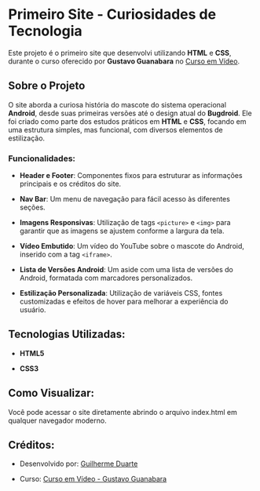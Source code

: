 Primeiro Site - Curiosidades de Tecnologia
==========================================

Este projeto é o primeiro site que desenvolvi utilizando **HTML** e **CSS**, durante o curso oferecido por **Gustavo Guanabara** no [Curso em Vídeo](https://www.youtube.com/c/CursoemVídeo).

Sobre o Projeto
---------------

O site aborda a curiosa história do mascote do sistema operacional **Android**, desde suas primeiras versões até o design atual do **Bugdroid**. Ele foi criado como parte dos estudos práticos em **HTML** e **CSS**, focando em uma estrutura simples, mas funcional, com diversos elementos de estilização.

### Funcionalidades:

*   **Header e Footer**: Componentes fixos para estruturar as informações principais e os créditos do site.
    
*   **Nav Bar**: Um menu de navegação para fácil acesso às diferentes seções.
    
*   **Imagens Responsivas**: Utilização de tags `<picture>` e `<img>` para garantir que as imagens se ajustem conforme a largura da tela.

*   **Vídeo Embutido**: Um vídeo do YouTube sobre o mascote do Android, inserido com a tag `<iframe>`.

*   **Lista de Versões Android**: Um aside com uma lista de versões do Android, formatada com marcadores personalizados.

*   **Estilização Personalizada**: Utilização de variáveis CSS, fontes customizadas e efeitos de hover para melhorar a experiência do usuário.

Tecnologias Utilizadas:
-----------------------

*   **HTML5**
    
*   **CSS3**
    

Como Visualizar:
----------------

Você pode acessar o site diretamente abrindo o arquivo index.html em qualquer navegador moderno.

Créditos:
---------

*   Desenvolvido por: [Guilherme Duarte](https://www.linkedin.com/in/guilhermedsd19/)
    
*   Curso: [Curso em Vídeo - Gustavo Guanabara](https://www.youtube.com/c/CursoemVídeo)